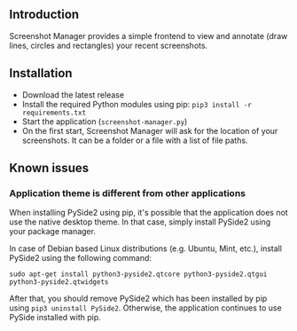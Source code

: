 ## Introduction

Screenshot Manager provides a simple frontend to view and annotate (draw lines, circles and rectangles) your recent screenshots.

## Installation

* Download the latest release
* Install the required Python modules using pip: `pip3 install -r requirements.txt`
* Start the application (`screenshot-manager.py`)
* On the first start, Screenshot Manager will ask for the location of your screenshots. It can be a folder or a file with a list of file paths.

## Known issues

### Application theme is different from other applications

When installing PySide2 using pip, it's possible that the application does not use the native desktop theme. In that case, simply install PySide2 using your package manager.

In case of Debian based Linux distributions (e.g. Ubuntu, Mint, etc.), install PySide2 using the following command:

```
sudo apt-get install python3-pyside2.qtcore python3-pyside2.qtgui python3-pyside2.qtwidgets
```

After that, you should remove PySide2 which has been installed by pip using `pip3 uninstall PySide2`. Otherwise, the application continues to use PySide installed with pip.